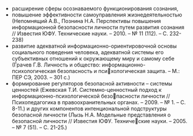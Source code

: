 - расширение сферы осознаваемого функционирования сознания,
- повышение эффективности самоуправления жизнедеятельностью (Непомнящий А.В., Познина Н.А. Перспективы повышения информационной безопасности личности путем развития сознания // Известия ЮФУ. Технические науки. – 2010. – № 11 (112). – С. 232-238)
- развитие адекватной информационно-ориентировочной основы социального поведения человека, адекватной системы его субъективных отношений к окружающему миру и самому себе (Грачев Г.В. Личность и общество: информационно-психологическая безопасность и психологическая защита. – М.: ПЕР СЭ, 2003. – 301 c.)
- формирование регуляторов безопасной активности – системы ценностей (Eжевская Т.И. Системно-ценностный подход к информационно-психологической безопасности личности // Психопедагогика в правоохранительных органах. – 2009. – № 1. – С. 8-11.) и других компонентов интенциональной подструктуры безопасной личности (Лызь Н.А. Модельные представления о безопасной личности // Известия ЮФУ. Технические науки. – 2005. – № 7 (51). – С. 21-25.)